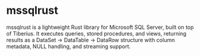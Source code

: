 # mssqlrust
mssqlrust is a lightweight Rust library for Microsoft SQL Server, built on top of Tiberius. It executes queries, stored procedures, and views, returning results as a DataSet → DataTable → DataRow structure with column metadata, NULL handling, and streaming support.
